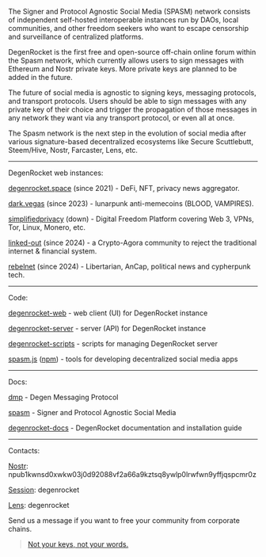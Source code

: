 The Signer and Protocol Agnostic Social Media (SPASM) network consists of independent self-hosted interoperable instances run by DAOs, local communities, and other freedom seekers who want to escape censorship and surveillance of centralized platforms.

DegenRocket is the first free and open-source off-chain online forum within the Spasm network, which currently allows users to sign messages with Ethereum and Nostr private keys. More private keys are planned to be added in the future.

The future of social media is agnostic to signing keys, messaging protocols, and transport protocols. Users should be able to sign messages with any private key of their choice and trigger the propagation of those messages in any network they want via any transport protocol, or even all at once.

The Spasm network is the next step in the evolution of social media after various signature-based decentralized ecosystems like Secure Scuttlebutt, Steem/Hive, Nostr, Farcaster, Lens, etc.

---

DegenRocket web instances:

[degenrocket.space](https://degenrocket.space) (since 2021) - DeFi, NFT, privacy news aggregator.

[dark.vegas](https://dark.vegas) (since 2023) - lunarpunk anti-memecoins (BLOOD, VAMPIRES).

[simplifiedprivacy](https://vid.simplifiedprivacy.com) (down) - Digital Freedom Platform covering Web 3, VPNs, Tor, Linux, Monero, etc.

[linked-out](https://linked-out.me/) (since 2024) - a Crypto-Agora community to reject the traditional internet & financial system.

[rebelnet](https://rebelnet.me/) (since 2024) - Libertarian, AnCap, political news and cypherpunk tech.

---

Code:

[degenrocket-web](https://github.com/degenrocket/degenrocket-web) - web client (UI) for DegenRocket instance

[degenrocket-server](https://github.com/degenrocket/degenrocket-server) - server (API) for DegenRocket instance

[degenrocket-scripts](https://github.com/degenrocket/degenrocket-scripts) - scripts for managing DegenRocket server

[spasm.js](https://github.com/degenrocket/spasm.js) ([npm](https://www.npmjs.com/package/spasm.js)) - tools for developing decentralized social media apps

---

Docs:

[dmp](https://github.com/degenrocket/dmp) - Degen Messaging Protocol

[spasm](https://github.com/degenrocket/spasm) - Signer and Protocol Agnostic Social Media

[degenrocket-docs](https://github.com/degenrocket/degenrocket-docs) - DegenRocket documentation and installation guide

---

Contacts:

[Nostr](https://satellite.earth/@npub1kwnsd0xwkw03j0d92088vf2a66a9kztsq8ywlp0lrwfwn9yffjqspcmr0z): npub1kwnsd0xwkw03j0d92088vf2a66a9kztsq8ywlp0lrwfwn9yffjqspcmr0z

[Session](https://getsession.org/): degenrocket

[Lens](https://hey.xyz/u/degenrocket): degenrocket

Send us a message if you want to free your community from corporate chains.

> [Not your keys, not your words.](https://degenrocket.space/news/0xbd934a01dc3bd9bb18)

